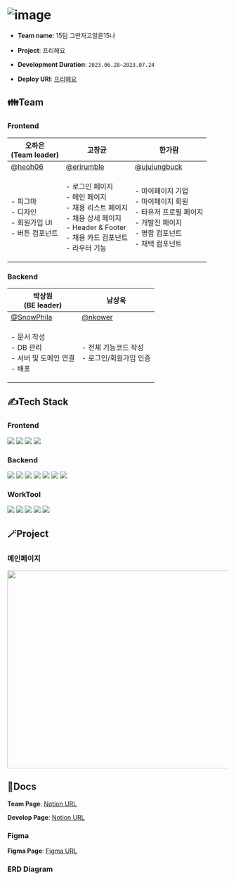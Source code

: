 # ![image](https://github.com/codestates-seb/seb44_main_015/assets/71484147/ca3acd37-3b93-424d-ba8b-838e966371a3)


- **Team name**: 15팀 그만자고얼른15나

- **Project**: 프리해요

- **Development Duration**: `2023.06.28~2023.07.24`

- **Deploy URI**: [프리해요](https://www.free15.kro.kr/)

## 👪Team

### Frontend

| 오하은<br>(Team leader)                                                                                                                            | 고창균                                                                                                                                      | 한가람                                                                                                                                       |
| -------------------------------------------------------------------------------------------------------------------------------------------------- | ------------------------------------------------------------------------------------------------------------------------------------------- | -------------------------------------------------------------------------------------------------------------------------------------------- |
| [@heoh06](https://github.com/heoh06)                                                                                                               | [@erirumble](https://github.com/erirumble)                                                                                                  | [@ujujungbuck](https://github.com/ujujungbuck)                                                                                               |
| <p align="left">- 피그마<br/>- 디자인<br/>- 회원가입 UI<br/>- 버튼 컴포넌트</p> | <p align="left">- 로그인 페이지<br/>- 메인 페이지<br/>- 채용 리스트 페이지<br/>- 채용 상세 페이지<br/>- Header & Footer<br/>- 채용 카드 컴포넌트<br/>- 라우터 기능</p> | <p align="left">- 마이페이지 기업<br/>- 마이페이지 회원<br/>- 타유저 프로필 페이지<br/>- 개발진 페이지<br/>- 명함 컴포넌트<br/>- 채택 컴포넌트</p> |

### Backend

| 박상원<br>(BE leader)                                                                                                                    | 남상욱                                                                                                                                  |
| ---------------------------------------------------------------------------------------------------------------------------------------- | --------------------------------------------------------------------------------------------------------------------------------------- |
| [@SnowPhila](https://github.com/SnowPhila)                                                                                               | [@nkower](https://github.com/nkower)                                                                                                    |
| <p align="left">- 문서 작성<br/>- DB 관리<br/>- 서버 및 도메인 연결<br/>- 배포</p> | <p align="left">- 전체 기능코드 작성<br/>- 로그인/회원가입 인증</p> |

## ✍Tech Stack

### Frontend

<img src="https://img.shields.io/badge/Javascript-F7DF1E?style=for-the-badge&logo=javascript&logoColor=white"> <img src="https://img.shields.io/badge/React-61DAFB?style=for-the-badge&logo=React&logoColor=white"> <img src="https://img.shields.io/badge/styledcomponents-DB7093?style=for-the-badge&logo=styledcomponents&logoColor=white"> <img src="https://img.shields.io/badge/axios-5A29E4?style=for-the-badge&logo=axios&logoColor=white">

### Backend

<img src="https://img.shields.io/badge/Spring Boot-6DB33F?style=for-the-badge&logo=springboot&logoColor=white"> <img src="https://img.shields.io/badge/Spring Security-6DB33F?style=for-the-badge&logo=springsecurity&logoColor=white"> <img src="https://img.shields.io/badge/java-%23ED8B00.svg?style=for-the-badge&logo=java&logoColor=white"> <img src="https://img.shields.io/badge/Gradle-02303A.svg?style=for-the-badge&logo=gradle&logoColor=white"> <img src="https://img.shields.io/badge/MySQL-4479A1.svg?style=for-the-badge&logo=mysql&logoColor=white">  <img src="https://img.shields.io/badge/JWT-B10000?style=for-the-badge&logo=jwt&logoColor=white"> <img src="https://img.shields.io/badge/Amazon EC2-FF9900?style=for-the-badge&logo=amazonec2&logoColor=white">

### WorkTool

<img src="https://img.shields.io/badge/Git-F05032?style=for-the-badge&logo=git&logoColor=white"> <img src="https://img.shields.io/badge/GitHub-181717?style=for-the-badge&logo=github&logoColor=white"> <img src="https://img.shields.io/badge/Notion-000000?style=for-the-badge&logo=notion&logoColor=white"> <img src="https://img.shields.io/badge/Discord-5865F2?style=for-the-badge&logo=discord&logoColor=white"> <img src="https://img.shields.io/badge/Zoom-2D8CFF?style=for-the-badge&logo=zoom&logoColor=white">

## 🪄Project

### 메인페이지

<img src="img/회원가입.gif" width="800" height="450">

## 📃Docs

**Team Page**: [Notion URL](https://www.notion.so/codestates/15-9064dda061fa49f7ab12a0e29b0dff96)

**Develop Page**: [Notion URL](https://github.com/orgs/codestates-seb/projects/829)

### Figma

**Figma Page**: [Figma URL](https://www.figma.com/file/QL482rduMaRCyo0zNmARVh/%ED%94%84%EB%A6%AC%ED%95%B4%EC%9A%94?node-id=133%3A5528&mode=dev)

### ERD Diagram

